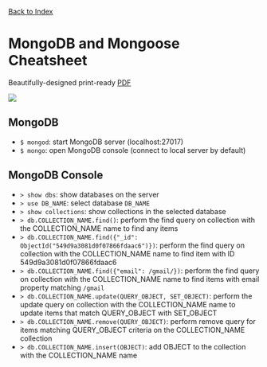 [Back to Index](../README.md)

# MongoDB and Mongoose Cheatsheet

Beautifully-designed print-ready [PDF](https://node.university/p/library)

[![](mongodb-mongoose-cover1.png)](https://node.university/p/library)

## MongoDB

- `$ mongod`: start MongoDB server (localhost:27017)
- `$ mongo`: open MongoDB console (connect to local server by default)

## MongoDB Console

- `> show dbs`: show databases on the server
- `> use DB_NAME`: select database `DB_NAME`
- `> show collections`: show collections in the selected database
- `> db.COLLECTION_NAME.find()`: perform the find query on collection with the COLLECTION_NAME name to find any items
- `> db.COLLECTION_NAME.find({"_id": ObjectId("549d9a3081d0f07866fdaac6")})`: perform the find query on collection with the COLLECTION_NAME name to find item with ID 549d9a3081d0f07866fdaac6
- `> db.COLLECTION_NAME.find({"email": /gmail/})`: perform the find query on collection with the COLLECTION_NAME name to find items with email property matching `/gmail`
- `> db.COLLECTION_NAME.update(QUERY_OBJECT, SET_OBJECT)`: perform the update query on collection with the COLLECTION_NAME name to update items that match QUERY_OBJECT with SET_OBJECT
- `> db.COLLECTION_NAME.remove(QUERY_OBJECT)`: perform remove query for items matching QUERY_OBJECT criteria on the COLLECTION_NAME collection
- `> db.COLLECTION_NAME.insert(OBJECT)`: add OBJECT to the collection with the COLLECTION_NAME name
